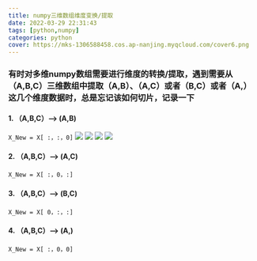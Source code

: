 ```yaml
---
title: numpy三维数组维度变换/提取
date: 2022-03-29 22:31:43
tags: [python,numpy]
categories: python
cover: https://mks-1306588458.cos.ap-nanjing.myqcloud.com/cover6.png
---
```


### 有时对多维numpy数组需要进行维度的转换/提取，遇到需要从（A,B,C）三维数组中提取（A,B）、（A,C）或者（B,C）或者（A,）这几个维度数据时，总是忘记该如何切片，记录一下

####  1. （A,B,C）——> (A,B)
`X_New = X[ :，:，0]`
![](.\1.png)
![](.\2.png)
![](.\3.png)
![](.\4.png)






#### 2. （A,B,C）——> (A,C)
`X_New = X[ :，0，:]`

#### 3. （A,B,C）——> (B,C)
`X_New = X[ 0，:，:]`

####  4. （A,B,C）——> (A,)
`X_New = X[ :，0，0]`
